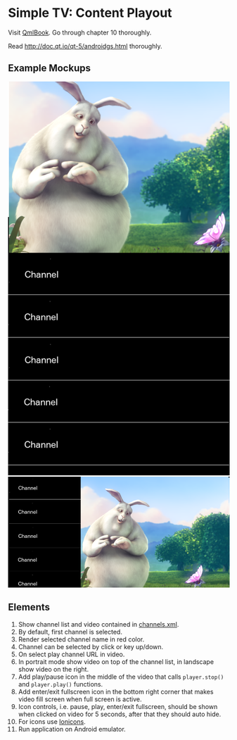 # Simple TV: Content Playout

Visit [QmlBook](https://qmlbook.github.io). Go through chapter 10 thoroughly.

Read http://doc.qt.io/qt-5/androidgs.html thoroughly.

## Example Mockups

![portrait](mockup-small.png)
![landscape](mockup-big.png)

## Elements

1. Show channel list and video contained in [channels.xml](channels.xml).
2. By default, first channel is selected.
3. Render selected channel name in red color.
4. Channel can be selected by click or key up/down.
5. On select play channel URL in video.
6. In portrait mode show video on top of the channel list, in landscape show video on the right.
7. Add play/pause icon in the middle of the video that calls `player.stop()` and `player.play()` functions.
8. Add enter/exit fullscreen icon in the bottom right corner that makes video fill screen when full screen is active.
9. Icon controls, i.e. pause, play, enter/exit fullscreen, should be shown when clicked on video for 5 seconds, after that they should auto hide.
10. For icons use [Ionicons](https://github.com/driftyco/ionicons).
11. Run application on Android emulator.
